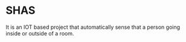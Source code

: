 # SHAS
It is an IOT based project that automatically sense that a person going inside or outside of a room.
